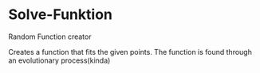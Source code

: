 # Solve-Funktion
Random Function creator

Creates a function that fits the given points.
The function is found through an evolutionary process(kinda)
